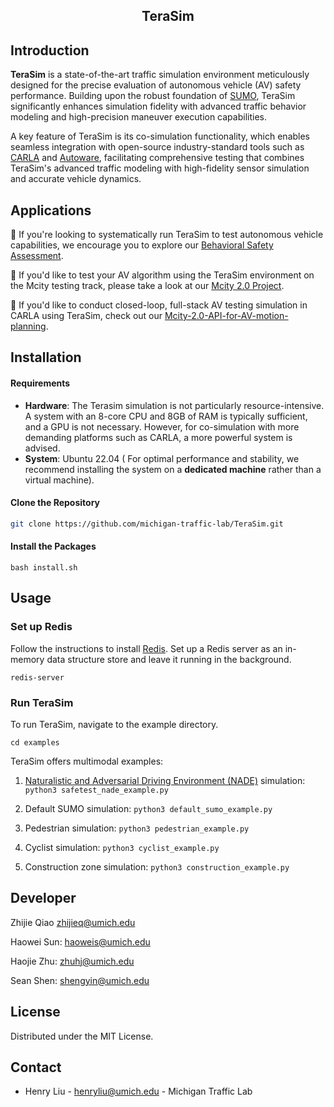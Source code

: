 <!-- PROJECT LOGO -->
<p align="center">
  <h2 align="center">TeraSim</h2>
  <p align="center">
  </p>
</p>

## Introduction

**TeraSim** is a state-of-the-art traffic simulation environment meticulously designed for the precise evaluation of autonomous vehicle (AV) safety performance. Building upon the robust foundation of [SUMO](https://eclipse.dev/sumo/), TeraSim significantly enhances simulation fidelity with advanced traffic behavior modeling and high-precision maneuver execution capabilities.

A key feature of TeraSim is its co-simulation functionality, which enables seamless integration with open-source industry-standard tools such as [CARLA](https://carla.org/) and [Autoware](https://autoware.org/), facilitating comprehensive testing that combines TeraSim's advanced traffic modeling with high-fidelity sensor simulation and accurate vehicle dynamics.

## Applications

🌟 If you're looking to systematically run TeraSim to test autonomous vehicle capabilities, we encourage you to explore our [Behavioral Safety Assessment](https://github.com/michigan-traffic-lab/Behavioral-Safety-Assessment/tree/main).


🌟 If you'd like to test your AV algorithm using the TeraSim environment on the Mcity testing track, please take a look at our [Mcity 2.0 Project](https://mcity.umich.edu/what-we-do/mcity-test-facility/remote-access/).


🌟 If you'd like to conduct closed-loop, full-stack AV testing simulation in CARLA using TeraSim, check out our [Mcity-2.0-API-for-AV-motion-planning](https://github.com/michigan-traffic-lab/Mcity-2.0-API-for-AV-motion-planning).


## Installation

#### Requirements

- __Hardware__: The Terasim simulation is not particularly resource-intensive. A system with an 8-core CPU and 8GB of RAM is typically sufficient, and a GPU is not necessary. However, for co-simulation with more demanding platforms such as CARLA, a more powerful system is advised.
- __System__: Ubuntu 22.04 (
For optimal performance and stability, we recommend installing the system on a **dedicated machine** rather than a virtual machine).

#### Clone the Repository
```bash
git clone https://github.com/michigan-traffic-lab/TeraSim.git
```

#### Install the Packages
```
bash install.sh
```

## Usage

### Set up Redis

Follow the instructions to install [Redis](https://redis.io/docs/latest/operate/oss_and_stack/install/install-redis/install-redis-on-linux/). Set up a Redis server as an in-memory data structure store and leave it running in the background.

```
redis-server
```

### Run TeraSim

To run TeraSim, navigate to the example directory.
```
cd examples
```

TeraSim offers multimodal examples:

1. [Naturalistic and Adversarial Driving Environment (NADE)](https://www.nature.com/articles/s41467-021-21007-8) simulation: `python3 safetest_nade_example.py`

2. Default SUMO simulation: `python3 default_sumo_example.py`

3. Pedestrian simulation: `python3 pedestrian_example.py`

4. Cyclist simulation: `python3 cyclist_example.py`

5. Construction zone simulation: `python3 construction_example.py`

## Developer

Zhijie Qiao zhijieq@umich.edu

Haowei Sun: haoweis@umich.edu

Haojie Zhu: zhuhj@umich.edu

Sean Shen: shengyin@umich.edu

## License

Distributed under the MIT License.

## Contact

- Henry Liu - henryliu@umich.edu - Michigan Traffic Lab


